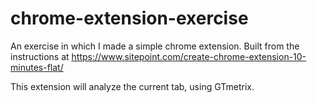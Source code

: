 # chrome-extension-exercise
An exercise in which I made a simple chrome extension. Built from the instructions at https://www.sitepoint.com/create-chrome-extension-10-minutes-flat/

This extension will analyze the current tab, using GTmetrix.
